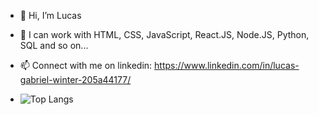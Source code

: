 - 👋 Hi, I’m Lucas
- 🌱 I can work with HTML, CSS, JavaScript, React.JS, Node.JS, Python, SQL and so on...
- 📫 Connect with me on linkedin: https://www.linkedin.com/in/lucas-gabriel-winter-205a44177/

- ![Top Langs](https://github-readme-stats.vercel.app/api/top-langs/?username=anuraghazra&hide_progress=true)

<!---
lucasgabwinter/lucasgabwinter is a ✨ special ✨ repository because its `README.md` (this file) appears on your GitHub profile.
You can click the Preview link to take a look at your changes.
--->
